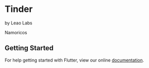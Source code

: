# Tinder 
by Leao Labs

Namoricos

## Getting Started

For help getting started with Flutter, view our online
[documentation](https://flutter.io/).
